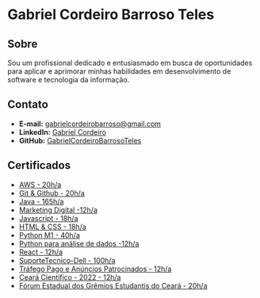 # Gabriel Cordeiro Barroso Teles

## Sobre
Sou um profissional dedicado e entusiasmado em busca de oportunidades para aplicar e aprimorar minhas habilidades em desenvolvimento de software e tecnologia da informação.

## Contato
- **E-mail:** gabrielcordeirobarroso@gmail.com
- **LinkedIn:** [Gabriel Cordeiro](https://www.linkedin.com/in/gabrielcordeiro)
- **GitHub:** [GabrielCordeiroBarrosoTeles](https://github.com/GabrielCordeiroBarrosoTeles)

## Certificados
- [AWS - 20h/a](https://github.com/GabrielCordeiroBarrosoTeles/Curriculo-Certificados/blob/main/AWS.pdf)
- [Git & Github - 20h/a](https://github.com/GabrielCordeiroBarrosoTeles/Curriculo-Certificados/blob/main/Git-e-GitHub.pdf)
- [Java - 165h/a](https://github.com/GabrielCordeiroBarrosoTeles/Curriculo-Certificados/blob/main/Java.pdf)
- [Marketing Digital -12h/a](https://github.com/GabrielCordeiroBarrosoTeles/Curriculo-Certificados/blob/main/Marketing%20Digital%20-%20JD%20Trilhas.pdf)
- [Javascript - 18h/a](https://github.com/GabrielCordeiroBarrosoTeles/Curriculo-Certificados/blob/main/Prog_web%20Javascript_CERTIFICADOS%20JULHO-50.pdf)
- [HTML & CSS - 18h/a](https://github.com/GabrielCordeiroBarrosoTeles/Curriculo-Certificados/blob/main/Prog_web_HTML_CSS_CERTIFICADOS%20AGOSTO%202022-18.pdf)
- [Python M1 - 40h/a](https://github.com/GabrielCordeiroBarrosoTeles/Curriculo-Certificados/blob/main/Python%20Mundo-1.pdf)
- [Python para análise de dados -12h/a](https://github.com/GabrielCordeiroBarrosoTeles/Curriculo-Certificados/blob/main/Python%20para%20análise%20de%20dados%20CERTIFICADOS%20SETEMBRO%20(JD)-98.pdf)
- [React - 12h/a](https://github.com/GabrielCordeiroBarrosoTeles/Curriculo-Certificados/blob/main/React.pdf)
- [SuporteTecnico-Dell - 100h/a](https://github.com/GabrielCordeiroBarrosoTeles/Curriculo-Certificados/blob/main/SuporteTecnico-Dell.pdf)
- [Tráfego Pago e Anúncios Patrocinados - 12h/a](https://github.com/GabrielCordeiroBarrosoTeles/Curriculo-Certificados/blob/main/Tráfego%20Pago%20e%20Anúncios%20Patrocinados_CERTIFICADOS%20-%20Outubro%2022-119.pdf)
- [Ceará Científico - 2022 - 12h/a](https://github.com/GabrielCordeiroBarrosoTeles/Curriculo-Certificados/blob/main/cearácientífico-2022.pdf)
- [Fórum Estadual dos Grêmios Estudantis do Ceará - 20h/a](https://github.com/GabrielCordeiroBarrosoTeles/Curriculo-Certificados/blob/main/forum_estadual_dos_gremios_estudantis.pdf)

